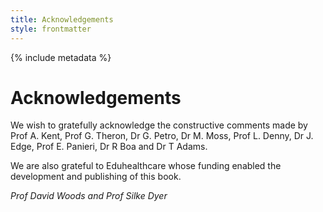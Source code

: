 ```yaml
---
title: Acknowledgements
style: frontmatter
---
```


{% include metadata %}

# Acknowledgements

We wish to gratefully acknowledge the constructive comments made by Prof A. Kent, Prof G. Theron, Dr G. Petro, Dr M. Moss, Prof L. Denny, Dr J. Edge, Prof E. Panieri, Dr R Boa and Dr T Adams.

We are also grateful to Eduhealthcare whose funding enabled the development and publishing of this book.

*Prof David Woods and Prof Silke Dyer*
